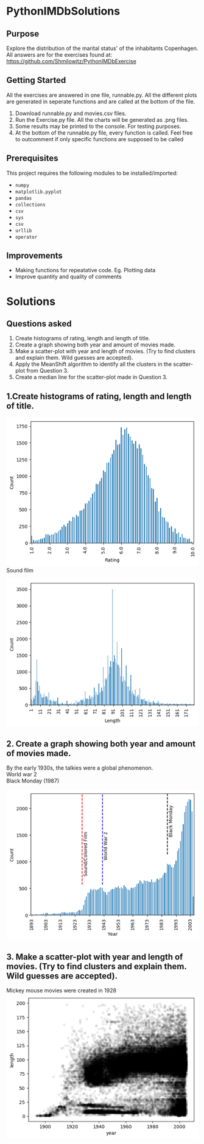 # PythonIMDbSolutions
Purpose
-------

Explore the distribution of the marital status' of the inhabitants Copenhagen.  
All answers are for the exercises found at: https://github.com/Shmilowitz/PythonIMDbExercise

Getting Started
-------
All the exercises are answered in one file, runnable.py. All the different plots are generated in seperate functions and are called at the bottom of the file. 
1. Download runnable.py and movies.csv files.  
2. Run the Exercise.py file. All the charts will be generated as .png files.  
3. Some results may be printed to the console. For testing purposes.
4. At the bottom of the runnable.py file, every function is called. Feel free to outcomment if only specific functions are supposed to be called

Prerequisites
-------
This project requires the following modules to be installed/imported:
* `numpy`
* `matplotlib.pyplot` 
* `pandas`
* `collections`
* `csv`
* `sys`
* `csv`
* `urllib`
* `operator`

Improvements
-------
* Making functions for repeatative code. Eg. Plotting data
* Improve quantity and quality of comments
# Solutions

Questions asked
-------
1. Create histograms of rating, length and length of title.
2. Create a graph showing both year and amount of movies made. 
3. Make a scatter-plot with year and length of movies. (Try to find clusters and explain them. Wild guesses are accepted).
4. Apply the MeanShift algorithm to identify all the clusters in the scatter-plot from Question 3. 
5. Create a median line for the scatter-plot made in Question 3.  
## 1.Create histograms of rating, length and length of title.
![picture alt](https://github.com/Shmilowitz/PythonIMDbSolutions/blob/master/RatingHist.png?raw=true)  
Sound film  

![picture alt](https://github.com/Shmilowitz/PythonIMDbSolutions/blob/master/LengthHist.png?raw=true)
## 2. Create a graph showing both year and amount of movies made. 
By the early 1930s, the talkies were a global phenomenon.  
World war 2  
Black Monday (1987)

![picture alt](https://github.com/Shmilowitz/PythonIMDbSolutions/blob/master/Year.png?raw=true)
## 3. Make a scatter-plot with year and length of movies. (Try to find clusters and explain them. Wild guesses are accepted).
Mickey mouse movies were created in 1928
![picture alt](https://github.com/Shmilowitz/PythonIMDbSolutions/blob/master/Scatter.png?raw=true)
